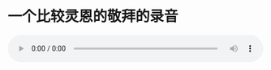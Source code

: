 # 一个比较灵恩的敬拜的录音

<audio style="width: 100%;" preload="false" controls controlslist="nodownload"><source src="http://file.simai.life/audio/mp3/old/12258.mp3" type="audio/mpeg">Your browser does not support the audio element.</audio>


